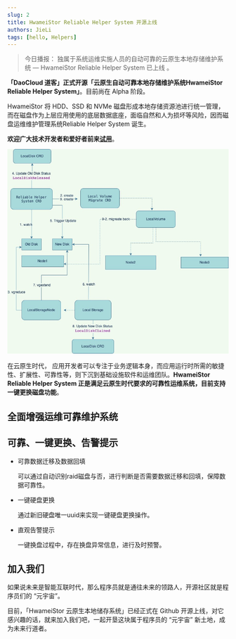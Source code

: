 ```yaml
---
slug: 2
title: HwameiStor Reliable Helper System 开源上线
authors: JieLi
tags: [hello, Helpers]
---
```


> 今日播报：
> 独属于系统运维实施人员的自动可靠的云原生本地存储维护系统 — HwameiStor Reliable Helper System 已上线 。

**「DaoCloud  道客」正式开源「云原生自动可靠本地存储维护系统HwameiStor Reliable Helper System」**。目前尚在 Alpha 阶段。

HwameiStor 将 HDD、SSD 和 NVMe 磁盘形成本地存储资源池进行统一管理，而在磁盘作为上层应用使用的底层数据底座，面临自然和人为损坏等风险，因而磁盘运维维护管理系统Reliable Helper System 诞生。

**欢迎广大技术开发者和爱好者前来[试用](https://github.com/hwameistor/reliable-helper-system)**。

![系统架构](images/HwameiStor-replace-disk-arch.jpg)

在云原生时代， 应用开发者可以专注于业务逻辑本身，而应用运行时所需的敏捷性、扩展性、可靠性等，则下沉到基础设施软件和运维团队。**HwameiStor Reliable Helper System 正是满足云原生时代要求的可靠性运维系统，目前支持一键更换磁盘功能**。

## 全面增强运维可靠维护系统

## 可靠、一键更换、告警提示

- 可靠数据迁移及数据回填

  可以通过自动识别raid磁盘与否，进行判断是否需要数据迁移和回填，保障数据可靠性。

- 一键硬盘更换

  通过新旧硬盘唯一uuid来实现一键硬盘更换操作。

- 直观告警提示

  一键换盘过程中，存在换盘异常信息，进行及时预警。

## 加入我们

如果说未来是智能互联时代，那么程序员就是通往未来的领路人，开源社区就是程序员们的 “元宇宙”。

目前，「HwameiStor 云原生本地储存系统」已经正式在 Github 开源上线，对它感兴趣的话，就来加入我们吧，一起开垦这块属于程序员的 “元宇宙” 新土地，成为未来行道者。

